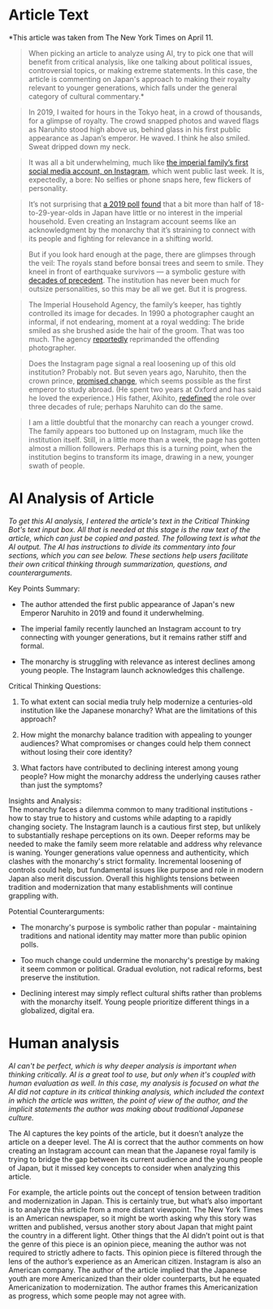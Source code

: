 ﻿# Article Text
*This article was taken from The New York Times on April 11.
> When picking an article to analyze using AI, try to pick one that will benefit from critical analysis, like one talking about political issues, controversial topics, or making extreme statements.
In this case, the article is commenting on Japan's approach to making their royalty relevant to younger generations, which falls under the general category of cultural commentary.*

> In 2019, I waited for hours in the Tokyo heat, in a crowd of thousands, for a glimpse of royalty. The crowd snapped photos and waved flags as Naruhito stood high above us, behind glass in his first public appearance as Japan’s emperor. He waved. I think he also smiled. Sweat dripped down my neck.

> It was all a bit underwhelming, much like [the imperial family’s first social media account, on Instagram](https://www.instagram.com/kunaicho_jp), which went public last week. It is, expectedly, a bore: No selfies or phone snaps here, few flickers of personality.

> It’s not surprising that [a 2019 poll](https://www.nhk.or.jp/bunken/research/yoron/pdf/20200301_9.pdf)  [found](https://www.nippon.com/en/in-depth/d00912/) that a bit more than half of 18-to-29-year-olds in Japan have little or no interest in the imperial household. Even creating an Instagram account seems like an acknowledgment by the monarchy that it’s straining to connect with its people and fighting for relevance in a shifting world.

> But if you look hard enough at the page, there are glimpses through the veil: The royals stand before bonsai trees and seem to smile. They kneel in front of earthquake survivors — a symbolic gesture with [decades of precedent](https://mainichi.jp/english/articles/20181219/p2a/00m/0na/002000c). The institution has never been much for outsize personalities, so this may be all we get. But it is progress.

> The Imperial Household Agency, the family’s keeper, has tightly controlled its image for decades. In 1990 a photographer caught an informal, if not endearing, moment at a royal wedding: The bride smiled as she brushed aside the hair of the groom. That was too much. The agency [reportedly](https://www.washingtonpost.com/archive/lifestyle/1990/07/03/in-japan-photo-of-newlyweds-angers-officials/8ea4ffc7-631e-46a8-abf3-81717a32678f/) reprimanded the offending photographer.

> Does the Instagram page signal a real loosening up of this old institution? Probably not. But seven years ago, Naruhito, then the crown prince, [promised change](https://www.nytimes.com/2019/04/30/world/asia/japan-emperor-abdicates-akihito-naruhito.html), which seems possible as the first emperor to study abroad. (He spent two years at Oxford and has said he loved the experience.) His father, Akihito, [redefined](https://www.nytimes.com/2019/04/30/world/asia/japan-emperor-abdicates-akihito-naruhito.html) the role over three decades of rule; perhaps Naruhito can do the same.

> I am a little doubtful that the monarchy can reach a younger crowd. The family appears too buttoned up on Instagram, much like the institution itself. Still, in a little more than a week, the page has gotten almost a million followers. Perhaps this is a turning point, when the institution begins to transform its image, drawing in a new, younger swath of people.

  
# AI Analysis of Article

*To get this AI analysis, I entered the article's text in the Critical Thinking Bot's text input box. All that is needed at this stage is the raw text of the article, which can just be copied and pasted.
The following text is what the AI output. The AI has instructions to divide its commentary into four sections, which you can see below. These sections help users facilitate their own critical thinking through summarization, questions, and counterarguments.*

Key Points Summary:

-   The author attended the first public appearance of Japan's new Emperor Naruhito in 2019 and found it underwhelming.
    
-   The imperial family recently launched an Instagram account to try connecting with younger generations, but it remains rather stiff and formal.
    
-   The monarchy is struggling with relevance as interest declines among young people. The Instagram launch acknowledges this challenge.
    

Critical Thinking Questions:

1.  To what extent can social media truly help modernize a centuries-old institution like the Japanese monarchy? What are the limitations of this approach?
    
2.  How might the monarchy balance tradition with appealing to younger audiences? What compromises or changes could help them connect without losing their core identity?
    
3.  What factors have contributed to declining interest among young people? How might the monarchy address the underlying causes rather than just the symptoms?
    

Insights and Analysis:  
The monarchy faces a dilemma common to many traditional institutions - how to stay true to history and customs while adapting to a rapidly changing society. The Instagram launch is a cautious first step, but unlikely to substantially reshape perceptions on its own. Deeper reforms may be needed to make the family seem more relatable and address why relevance is waning. Younger generations value openness and authenticity, which clashes with the monarchy's strict formality. Incremental loosening of controls could help, but fundamental issues like purpose and role in modern Japan also merit discussion. Overall this highlights tensions between tradition and modernization that many establishments will continue grappling with.

Potential Counterarguments:

-   The monarchy's purpose is symbolic rather than popular - maintaining traditions and national identity may matter more than public opinion polls.
    
-   Too much change could undermine the monarchy's prestige by making it seem common or political. Gradual evolution, not radical reforms, best preserve the institution.
    
-   Declining interest may simply reflect cultural shifts rather than problems with the monarchy itself. Young people prioritize different things in a globalized, digital era.
    

# Human analysis
*AI can't be perfect, which is why deeper analysis is important when thinking critically. AI is a great tool to use, but only when it's coupled with human evaluation as well.
In this case, my analysis is focused on what the AI did not capture in its critical thinking analysis, which included the context in which the article was written, the point of view of the author, and the implicit statements the author was making about traditional Japanese culture.*

The AI captures the key points of the article, but it doesn’t analyze the article on a deeper level. The AI is correct that the author comments on how creating an Instagram account can mean that the Japanese royal family is trying to bridge the gap between its current audience and the young people of Japan, but it missed key concepts to consider when analyzing this article.


For example, the article points out the concept of tension between tradition and modernization in Japan. This is certainly true, but what’s also important is to analyze this article from a more distant viewpoint. The New York Times is an American newspaper, so it might be worth asking why this story was written and published, versus another story about Japan that might paint the country in a different light. Other things that the AI didn’t point out is that the genre of this piece is an opinion piece, meaning the author was not required to strictly adhere to facts. This opinion piece is filtered through the lens of the author’s experience as an American citizen. Instagram is also an American company. The author of the article implied that the Japanese youth are more Americanized than their older counterparts, but he equated Americanization to modernization. The author frames this Americanization as progress, which some people may not agree with.

